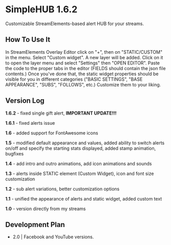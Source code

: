 # SimpleHUB 1.6.2
Customizable StreamElements-based alert HUB for your streams. 

## How To Use It
In StreamElements Overlay Editor click on "+", then on "STATIC/CUSTOM" in the menu. Select "Custom widget". A new layer will be added. Click on it to open the layer menu and select  "Settings" then "OPEN EDITOR". Paste the code to the proper tabs in the editor (FIELDS should contain the json file contents.) Once you've done that, the static widget properties should be visible for you in different categories ("BASIC SETTINGS", "BASE APPEARANCE", "SUBS", "FOLLOWS", etc.) Customize them to your liking.

## Version Log
**1.6.2** - fixed single gift alert, **IMPORTANT UPDATE!!!**

**1.6.1** - fixed alerts issue

**1.6** - added support for FontAwesome icons

**1.5** - modified default appearance and values, added ability to switch alerts on/off and specify the starting stats displayed, added stamp animation, bugfixes

**1.4** - add intro and outro animations, add icon animations and sounds

**1.3** - alerts inside STATIC element (Custom Widget), icon and font size customization

**1.2** - sub alert variations, better customization options

**1.1** - unified the appearance of alerts and static widget, added custom text

**1.0** - version directly from my streams

## Development Plan
* 2.0 | Facebook and YouTube versions.